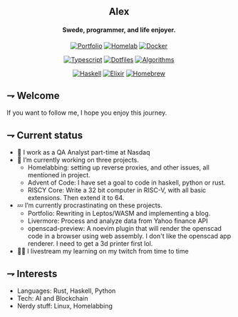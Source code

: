 <div align="center">

## Alex
#### Swede, programmer, and life enjoyer.

[![Portfolio](https://img.shields.io/badge/Portfolio_(offline)-654ff0.svg?style=for-the-badge&logoColor=white&logo=webassembly)][Portfolio]
[![Homelab](https://img.shields.io/badge/homelab-41BDF5.svg?style=for-the-badge&logoColor=white&logo=homeassistant)][Homelab]
[![Docker](https://img.shields.io/badge/Steam--Headless-2496ED.svg?style=for-the-badge&logoColor=white&logo=docker)][Docker] 
 
[![Typescript](https://img.shields.io/badge/II1302-3178C6.svg?style=for-the-badge&logoColor=white&logo=typescript)][Typescript]
[![Dotfiles](https://img.shields.io/badge/dotfiles-181717.svg?style=for-the-badge&logoColor=white&logo=git)][Dotfiles]
[![Algorithms](https://img.shields.io/badge/Algorithms-0f0f23.svg?style=for-the-badge&logoColor=yellow&logo=advent-of-code)][Algorithms]

[![Haskell](https://img.shields.io/badge/haskell-5D4F85.svg?style=for-the-badge&logoColor=white&logo=haskell)][Haskell] 
[![Elixir](https://img.shields.io/badge/ID1019-4B275F.svg?style=for-the-badge&logoColor=white&logo=elixir)][Elixir] 
[![Homebrew](https://img.shields.io/badge/SystemVerilog-283272.svg?style=for-the-badge&logoColor=white&logo=Risc-V)][Risc-V]

[Portfolio]: https://github.com/21st-centuryman/21st-centuryman/tree/main/website
[Homelab]: https://github.com/21st-centuryman/Homelab
[Docker]: https://github.com/21st-centuryman/docker-steam-headless

[Typescript]: https://github.com/21st-centuryman/II1302
[Dotfiles]: https://github.com/21st-centuryman/dotfiles
[Algorithms]: https://github.com/21st-centuryman/advent_of_code

[Haskell]: https://github.com/21st-centuryman/advent_of_code/tree/main/haskell
[Elixir]: https://github.com/21st-centuryman/ID1019 
[Risc-V]: https://github.com/21st-centuryman/riscy_core

</div>

## ⇁  Welcome
If you want to follow me, I hope you enjoy this journey.

## ⇁  Current status
- 🔭 I work as a QA Analyst part-time at Nasdaq
- 🌱 I’m currently working on three projects.
  - Homelabbing: setting up reverse proxies, and other issues, all mentioned in project.
  - Advent of Code: I have set a goal to code in haskell, python or rust.
  - RISCY Core: Write a 32 bit computer in RISC-V, with all basic extensions. Then extend it to 64.
- 💤 I’m currently procrastinating on these projects.
    - Portfolio: Rewriting in Leptos/WASM and implementing a blog.
    - Livermore: Process and analyze data from Yahoo finance API
    - openscad-preview: A noevim plugin that will render the openscad code in a browser using web assembly. I don't like the openscad app renderer. I need to get a 3d printer first lol.
- 👨‍💻 I livestream my learning on my twitch from time to time

## ⇁  Interests
- Languages: Rust, Haskell, Python
- Tech: AI and Blockchain
- Nerdy stuff: Linux, Homelabbing
